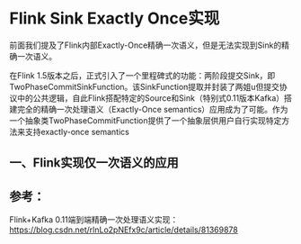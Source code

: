 # Flink Sink Exactly Once实现

前面我们提及了Flink内部Exactly-Once精确一次语义，但是无法实现到Sink的精确一次语义。

在Flink 1.5版本之后，正式引入了一个里程碑式的功能：两阶段提交Sink，即TwoPhaseCommitSinkFunction。该SinkFunction提取并封装了两姐u但提交协议中的公共逻辑，自此Flink搭配特定的Source和Sink（特别式0.11版本Kafka）搭建完全的精确一次处理语义（Exactly-Once semantics）应用成为了可能。作为一个抽象类TwoPhaseCommitFunction提供了一个抽象层供用户自行实现特定方法来支持exactly-once semantics

## 一、Flink实现仅一次语义的应用



## 参考：

Flink+Kafka 0.11端到端精确一次处理语义实现：https://blog.csdn.net/rlnLo2pNEfx9c/article/details/81369878